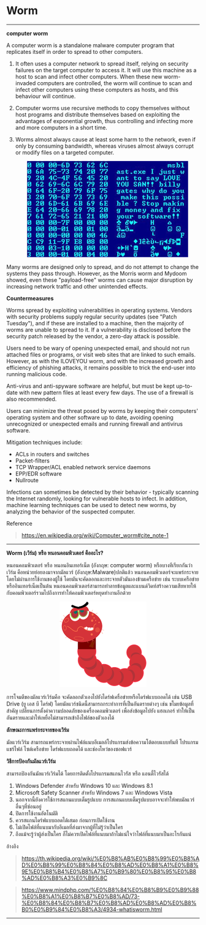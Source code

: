 # Worm
- - -
**computer worm**

  A computer worm is a standalone malware computer program that replicates itself in order to spread to other computers.
  1. It often uses a computer network to spread itself, 
  relying on security failures on the target computer to access it. It will use this machine as a host to scan and infect other computers. When these new worm-invaded computers are controlled, 
  the worm will continue to scan and infect other computers using these computers as hosts, and this behaviour will continue.
  2. Computer worms use recursive methods to copy themselves without host programs and distribute themselves based on exploiting the advantages of exponential growth, thus controlling and infecting more and more computers in a short time.
  3. Worms almost always cause at least some harm to the network, even if only by consuming bandwidth, whereas viruses almost always corrupt or modify files on a targeted computer.

     <p align="center">
         <img src="img/Virusworm.jpg" />
     </p>
     
Many worms are designed only to spread, and do not attempt to change the systems they pass through. However, as the Morris worm and Mydoom showed, even these "payload-free" worms can cause major disruption by increasing network traffic and other unintended effects.

**Countermeasures**

Worms spread by exploiting vulnerabilities in operating systems. Vendors with security problems supply regular security updates (see "Patch Tuesday"), and if these are installed to a machine, then the majority of worms are unable to spread to it. If a vulnerability is disclosed before the security patch released by the vendor, a zero-day attack is possible.

Users need to be wary of opening unexpected email, and should not run attached files or programs, or visit web sites that are linked to such emails. However, as with the ILOVEYOU worm, and with the increased growth and efficiency of phishing attacks, it remains possible to trick the end-user into running malicious code.

Anti-virus and anti-spyware software are helpful, but must be kept up-to-date with new pattern files at least every few days. The use of a firewall is also recommended.

Users can minimize the threat posed by worms by keeping their computers' operating system and other software up to date, avoiding opening unrecognized or unexpected emails and running firewall and antivirus software.

Mitigation techniques include:

 + ACLs in routers and switches
 + Packet-filters
 + TCP Wrapper/ACL enabled network service daemons
 + EPP/EDR software
 + Nullroute

Infections can sometimes be detected by their behavior - typically scanning the Internet randomly, looking for vulnerable hosts to infect. In addition, machine learning techniques can be used to detect new worms, by analyzing the behavior of the suspected computer.

Reference 
> https://en.wikipedia.org/wiki/Computer_worm#cite_note-1

- - -

**Worm (เวิร์ม) หรือ หนอนคอมพิวเตอร์ คืออะไร?**

  หนอนคอมพิวเตอร์ หรือ หนอนอินเทอร์เน็ต (อังกฤษ: computer worm) หรือบางทีเรียกกันว่าเวิร์ม คือหน่วยย่อยลงมาจากมัลแวร์ (อังกฤษ:Malware)ปกติแล้ว หนอนคอมพิวเตอร์จะแพร่กระจายโดยไม่ผ่านการใช้งานของผู้ใช้ โดยมันจะคัดลอกและกระจายตัวมันเองข้ามเครือข่าย      เช่น  ระบบเครือข่ายหรืออินเทอร์เน็ตเป็นต้น หนอนคอมพิวเตอร์สามารถทำลายข้อมูลและแบนด์วิดท์สร้างความเสียหายให้กับคอมพิวเตอร์รวมไปถึงการทำให้คอมพิวเตอร์หยุดทำงานอีกด้วย
  
  <p align="center">
      <img src="img/worm.png" />
  </p>

  การโจมตีของมัลแวร์เวิร์มคือ จะคัดลอกตัวเองไปยังไดร์ฟเครื่อข่ายหรือไดร์ฟแบบถอดได้ เช่น USB Drive (ยู เอส บี ไดร์ฟ) โดยมัลแวร์ชนิดนี้สามารถกระทำการที่เป็นอันตรายต่างๆ เช่น ขโมยข้อมูลที่สำคัญ เปลี่ยนการตั้งค่าความปลอดภัยของเครื่องคอมพิวเตอร์ เพื่อส่งข้อมูลไปยัง     แฮกเกอร์ ทำให้เป็นอันตรายและมำให้เหยื่อไม่สามารถเข้าถึงไฟล์ของตัวเองได้

**ลักษณะการแพร่กระจายของเวิร์ม**

  มัลแวร์เวิร์ม สามารถแพร่กระจายผ่านไฟล์แนบอีเมลล์โปรแกรมส่งข้อความโต้ตอบแบบทันที โปรแกรมแชร์ไฟล์ ไซต์เครือข่าย ไดร์ฟแบบถอดได้ และช่องโหว่ของซอฟแวร์

**วิธีการป้องกันมัลแวร์เวิร์ม**

  สามารถป้องกันมัลแวร์เวิร์มได้ โดยการติดตั้งโปรแกรมสแกนไวรัส หรือ แอนตี้ไวรัสได้ 
  1. Windows Defender สำหรับ Windows 10 และ Windows 8.1
  2. Microsoft Safety Scanner สำหรับ Windows 7 และ Windows Vista
  3. นอกจากนี้ยังควรใช้การสแกนแบบเต็มรูปแบบ การสแกนแบบเต็มรูปแบบอาจจะทำให้พบมัลแวร์อื่นๆที่ซ่อนอยู่
  4. ปิดการใช้งานอัตโนมัติ
  5. ควรสแกนไดร์ฟแบบถอดได้เสมอ ก่อนการเปิดใช้งาน
  6. ไม่เปิดไฟล์ที่แนบมากับอีเมลที่ส่งมาจากผู้ที่ไม่รู้ว่าเป็นใคร
  7. ถึงแม้จะรู้ว่าผู้ส่งเป็นใคร ก็ไม่ควรเปิดไฟล์ที่แนบมาถ้าไม่แน่ใจว่าไฟล์ที่แนบมาเป็นอะไรกันแน่

อ้างอิง
> https://th.wikipedia.org/wiki/%E0%B8%AB%E0%B8%99%E0%B8%AD%E0%B8%99%E0%B8%84%E0%B8%AD%E0%B8%A1%E0%B8%9E%E0%B8%B4%E0%B8%A7%E0%B9%80%E0%B8%95%E0%B8%AD%E0%B8%A3%E0%B9%8C

> https://www.mindphp.com/%E0%B8%84%E0%B8%B9%E0%B9%88%E0%B8%A1%E0%B8%B7%E0%B8%AD/73-%E0%B8%84%E0%B8%B7%E0%B8%AD%E0%B8%AD%E0%B8%B0%E0%B9%84%E0%B8%A3/4934-whatisworm.html

- - -
